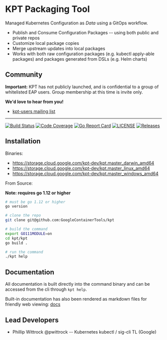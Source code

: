 # KPT Packaging Tool

Managed Kubernetes Configuration as *Data* using a GitOps workflow.

- Publish and Consume Configuration Packages -- using both public and private repos
- Customize local package copies
- Merge upstream updates into local packages
- Works with both raw configuration packages (e.g. kubectl apply-able packages) and packages
  generated from DSLs (e.g. Helm charts)

## Community

**Important:** KPT has not publicly launched, and is confidential to a group of whitelisted EAP
users. Group membership at this time is invite only.

<!-- TODO: add a kubernetes slack channel after we launch publicly -- could just be sig-cli -->

**We'd love to hear from you!**

* [kpt-users mailing list](https://groups.google.com/forum/#!forum/kpt-users)

---------------------

[![Build Status](https://travis-ci.org/GoogleContainerTools/kpt.svg?branch=master)](https://travis-ci.org/GoogleContainerTools/kpt)
[![Code Coverage](https://codecov.io/gh/GoogleContainerTools/kpt/branch/master/graph/badge.svg)](https://codecov.io/gh/GoogleContainerTools/kpt)
[![Go Report Card](https://goreportcard.com/badge/GoogleContainerTools/kpt)](https://goreportcard.com/report/GoogleContainerTools/kpt)
[![LICENSE](https://img.shields.io/github/license/GoogleContainerTools/kpt.svg)](https://github.com/GoogleContainerTools/kpt/blob/master/LICENSE)
[![Releases](https://img.shields.io/github/release-pre/GoogleContainerTools/kpt.svg)](https://github.com/GoogleContainerTools/kpt/releases)

## Installation

Binaries:

- https://storage.cloud.google.com/kpt-dev/kpt.master_darwin_amd64
- https://storage.cloud.google.com/kpt-dev/kpt.master_linux_amd64
- https://storage.cloud.google.com/kpt-dev/kpt.master_windows_amd64

From Source:

<!-- TODO: change this to `go get kpt.dev@0.1.0` when the domain is setup and the repo is public-->

**Note: requires go 1.12 or higher**

```sh
# must be go 1.12 or higher
go version
```

```sh
# clone the repo
git clone git@github.com:GoogleContainerTools/kpt
```

```sh
# build the command
export GO111MODULE=on
cd kpt/kpt
go build .

# run the command
./kpt help
```

## Documentation

All documentation is built directly into the command binary and can be accessed from the cli through
`kpt help`.

Built-in documentation has also been rendered as markdown files for friendly web viewing:
[docs](docs/README.md)

## Lead Developers

- Phillip Wittrock @pwittrock -- Kubernetes kubectl / sig-cli TL (Google)

